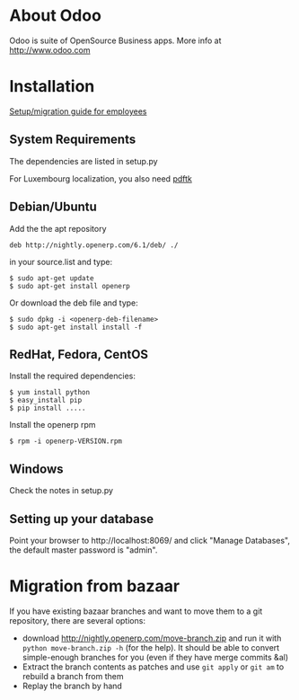 About Odoo
==========

Odoo is suite of OpenSource Business apps. More info at http://www.odoo.com

Installation
============

[Setup/migration guide for employees](https://github.com/odoo/odoo/blob/master/doc/git.rst)

System Requirements
-------------------

The dependencies are listed in setup.py

For Luxembourg localization, you also need
[pdftk](http://www.pdflabs.com/tools/pdftk-the-pdf-toolkit/)

Debian/Ubuntu
-------------

Add the the apt repository

    deb http://nightly.openerp.com/6.1/deb/ ./

in your source.list and type:

    $ sudo apt-get update
    $ sudo apt-get install openerp

Or download the deb file and type:

    $ sudo dpkg -i <openerp-deb-filename>
    $ sudo apt-get install install -f

RedHat, Fedora, CentOS
----------------------

Install the required dependencies:

    $ yum install python
    $ easy_install pip
    $ pip install .....

Install the openerp rpm

    $ rpm -i openerp-VERSION.rpm

Windows
-------

Check the notes in setup.py

Setting up your database
------------------------

Point your browser to http://localhost:8069/ and click "Manage Databases", the
default master password is "admin".

Migration from bazaar
=====================

If you have existing bazaar branches and want to move them to a git repository,
there are several options:

* download http://nightly.openerp.com/move-branch.zip and run it with
  `python move-branch.zip -h` (for the help). It should be able to convert
  simple-enough branches for you (even if they have merge commits &al)
* Extract the branch contents as patches and use `git apply` or `git am` to
  rebuild a branch from them
* Replay the branch by hand
